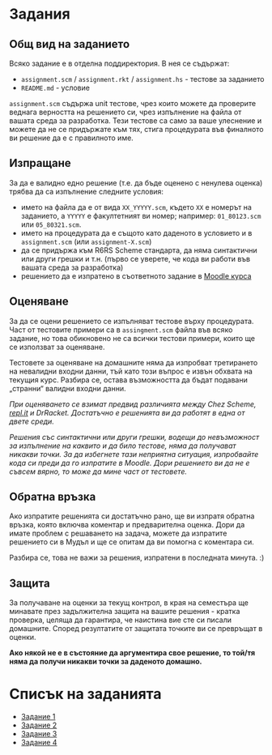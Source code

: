 Задания
=======

Общ вид на заданието
--------------------
Всяко задание е в отделна поддиректория. В нея се съдържат:
- `assignment.scm` / `assignment.rkt` / `assignment.hs` - тестове за заданието
- `README.md` - условие

`assignment.scm` съдържа unit тестове, чрез които можете да проверите веднага верността на решението си, чрез изпълнение на файла от вашата среда за разработка. Тези тестове са само за ваше улеснение и можете да не се придържате към тях, стига процедурата във финалното ви решение да е с правилното име.

Изпращане
---------
За да е валидно едно решение (т.е. да бъде оценено с ненулева оценка) трябва да са изпълнение следните условия:
- името на файла да е от вида `XX_YYYYY.scm`, където `XX` е номерът на заданието, а `YYYYY` е факултетният ви номер; например: `01_80123.scm` или `05_80321.scm`.
- името на процедурата да е същото като даденото в условието и в `assignment.scm` (или `assignment-X.scm`)
- да се придържа към R6RS Scheme стандарта, да няма синтактични или други грешки и т.н. (първо се уверете, че кода ви работи във вашата среда за разработка)
- решението да е изпратено в съответното задание в [Moodle курса](https://learn.fmi.uni-sofia.bg/course/view.php?id=2761)

Оценяване
---------
За да се оцени решението се изпълняват тестове върху процедурата. Част от тестовите примери са в `assingment.scm` файла във всяко задание, но това обикновено не са всички тестови примери, които ще се използват за оценяване.

Тестовете за оценяване на домашните няма да изпробват третирането на невалидни входни данни, тъй като този въпрос е извън обхвата на текущия курс. Разбира се, остава възможността да бъдат подавани „странни“ валидни входни данни.

_При оценяването се взимат предвид различията между Chez Scheme, [repl.it](http://repl.it/) и DrRacket. Достатъчно е решенията ви да работят в една от двете среди._

_Решения със синтактични или други грешки, водещи до невъзможност за изпълнение на каквито и да било тестове, няма да получават никакви точки. За да избегнете тази неприятна ситуация, изпробвайте кода си преди да го изпратите в Moodle. Дори решението ви да не е съвсем вярно, то може да мине част от тестовете._

Обратна връзка
--------------
Ако изпратите решенията си достатъчно рано, ще ви изпратя обратна връзка, която включва коментар и предварителна оценка. Дори да имате проблем с решаването на задача, можете да изпратите решението си в Мудъл и ще се опитам да ви помогна с коментара си.

Разбира се, това не важи за решения, изпратени в последната минута. :)

Защита
------
За получаване на оценки за текущ контрол, в края на семестъра ще минавате през задължителна защита на вашите решения - кратка проверка, целяща да гарантира, че наистина вие сте си писали домашните. Според резултатите от защитата точките ви се превръщат в оценки.

**Ако някой не е в състояние да аргументира свое решение, то той/тя няма да получи никакви точки за даденото домашно.**

Списък на заданията
===================
* [Задание 1](01/)
* [Задание 2](02/)
* [Задание 3](03/)
* [Задание 4](04/)
